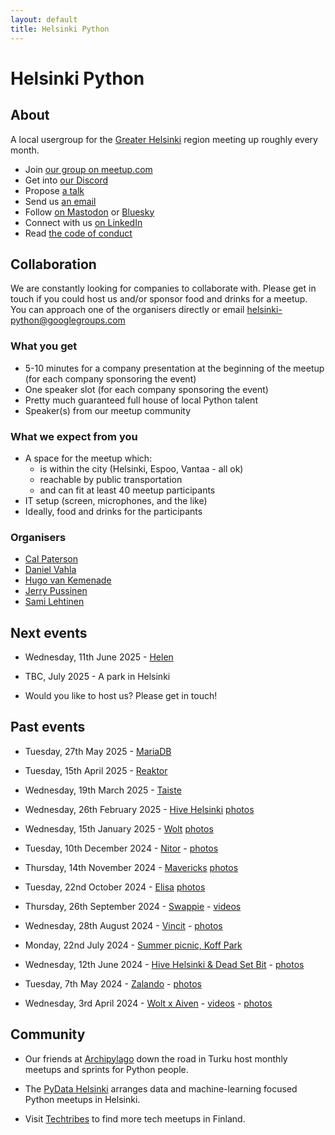 ```yaml
---
layout: default
title: Helsinki Python
---
```


# Helsinki Python

## About

A local usergroup for the [Greater Helsinki](https://en.wikipedia.org/wiki/Greater_Helsinki)
region meeting up roughly every month.

- Join [our group on meetup.com](https://www.meetup.com/helpy-meetups/)
- Get into [our Discord](/discord)
- Propose [a talk](https://forms.gle/KjZVgeMGHRd5ECCJ9)
- Send us [an email](mailto:helsinki-python@googlegroups.com)
- Follow <a rel="me" href="https://fosstodon.org/@HelPy">on Mastodon</a> or <a href="https://bsky.app/profile/HelPy.fosstodon.org.ap.brid.gy">Bluesky</a>
- Connect with us <a href="https://www.linkedin.com/company/helsinki-python/">on LinkedIn</a>
- Read [the code of conduct](/code-of-conduct)

## Collaboration

We are constantly looking for companies to collaborate with.  Please get in
touch if you could host us and/or sponsor food and drinks for a meetup.  You
can approach one of the organisers directly or email
[helsinki-python@googlegroups.com](mailto:helsinki-python@googlegroups.com)


### What you get

- 5-10 minutes for a company presentation at the beginning of the meetup (for each company sponsoring the event)
- One speaker slot (for each company sponsoring the event)
- Pretty much guaranteed full house of local Python talent
- Speaker(s) from our meetup community

### What we expect from you

- A space for the meetup which:
  - is within the city (Helsinki, Espoo, Vantaa - all ok)
  - reachable by public transportation
  - and can fit at least 40 meetup participants
- IT setup (screen, microphones, and the like)
- Ideally, food and drinks for the participants

### Organisers

- [Cal Paterson](https://github.com/calpaterson)
- [Daniel Vahla](https://www.linkedin.com/in/daniel-vahla-8050a6177/)
- [Hugo van Kemenade](https://github.com/hugovk)
- [Jerry Pussinen](https://github.com/jerry-git)
- [Sami Lehtinen](https://github.com/sjlehtin)

## Next events

- Wednesday, 11th June 2025 -
  [Helen](https://www.meetup.com/helpy-meetups/events/308064249/)

- TBC, July 2025 -
  A park in Helsinki

- Would you like to host us?  Please get in touch!

## Past events

- Tuesday, 27th May 2025 -
  [MariaDB](https://www.meetup.com/helpy-meetups/events/306744088/)

- Tuesday, 15th April 2025 -
  [Reaktor](https://www.meetup.com/helpy-meetups/events/307043355/)

- Wednesday, 19th March 2025 -
  [Taiste](https://www.meetup.com/helpy-meetups/events/306522919/)

- Wednesday, 26th February 2025 -
  [Hive Helsinki](https://www.meetup.com/helpy-meetups/events/306131829/)
  [photos](https://www.linkedin.com/feed/update/urn:li:activity:7300982999150419969)

- Wednesday, 15th January 2025 -
  [Wolt](https://www.meetup.com/helpy-meetups/events/305285187/)
  [photos](https://www.linkedin.com/feed/update/urn:li:activity:7285589305958289408)

- Tuesday, 10th December 2024 -
  [Nitor](https://www.meetup.com/helpy-meetups/events/304793959/) -
  [photos](https://www.linkedin.com/feed/update/urn:li:activity:7273345348541050880)

- Thursday, 14th November 2024 -
  [Mavericks](https://www.meetup.com/helpy-meetups/events/304284986/)
  [photos](https://www.meetup.com/helpy-meetups/photos/34989760/)

- Tuesday, 22nd October 2024 -
  [Elisa](https://www.meetup.com/helpy-meetups/events/303828168/)
  [photos](https://www.meetup.com/helpy-meetups/photos/34941701/)

- Thursday, 26th September 2024 -
  [Swappie](https://www.meetup.com/helpy-meetups/events/303480797/) -
  [videos](https://www.youtube.com/playlist?list=PLGD5YuihoRnt7k0rndYCInA02gZA9mXSU)

- Wednesday, 28th August 2024 -
  [Vincit](https://www.meetup.com/helpy-meetups/events/302863785/) -
  [photos](https://www.meetup.com/helpy-meetups/photos/34804496/)

- Monday, 22nd July 2024 -
  [Summer picnic, Koff Park](https://www.meetup.com/helpy-meetups/events/302268980/)

- Wednesday, 12th June 2024 -
  [Hive Helsinki & Dead Set Bit](https://www.meetup.com/helpy-meetups/events/301336578/) -
  [photos](https://www.meetup.com/helpy-meetups/photos/34627982/)

- Tuesday, 7th May 2024 -
  [Zalando](https://www.meetup.com/helpy-meetups/events/300305921/) -
  [photos](https://www.meetup.com/helpy-meetups/photos/34491169/)

- Wednesday, 3rd April 2024 -
  [Wolt x Aiven](https://www.meetup.com/helpy-meetups/events/299649951/) -
  [videos](https://www.youtube.com/playlist?list=PLguFXrFRjbcPPzVaQ7Wy0kj10B_269y2P) -
  [photos](https://www.meetup.com/helpy-meetups/photos/34496924/)

## Community

- Our friends at [Archipylago](https://archipylago.dev/) down the road in Turku host
  monthly meetups and sprints for Python people.

- The [PyData Helsinki](https://pydata-helsinki.github.io/) arranges data and machine-learning focused Python meetups in Helsinki.

- Visit [Techtribes](https://www.techtrib.es/) to find more tech meetups in Finland.
